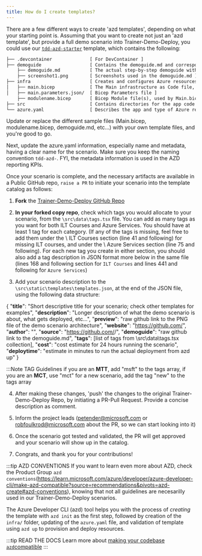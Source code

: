 ```yaml
---
title: How do I create templates?
---
```


There are a few different ways to create 'azd templates', depending on what your starting point is. Assuming that you want to create not just an 'azd template', but provide a full demo scenario into Trainer-Demo-Deploy, you could use our [`tdd-azd-starter`](https://github.com/petender/tdd-azd-starter) template, which contains the following:

```txt
├── .devcontainer              [ For DevContainer ]
├── demoguide                  [ Contains the demoguide.md and corresponding screenshots]
    ├── demoguide.md           [ The actual step-by-step demoguide with instructions/suggestions what to demo ]
    ├── screenshot1.png        [ Screenshots used in the demoguide.md ]    
├── infra                      [ Creates and configures Azure resources ]
│   ├── main.bicep             [ The Main infrastructure as Code file, containing Resource Group and Modules deployment ]
│   ├── main.parameters.json/  [ Bicep Parameters file ]
    ├── modulename.bicep       [ Bicep Module file(s), used by Main.bicep ]       
├── src                        [ Contains directories for the app code ]
└── azure.yaml                 [ Describes the app and type of Azure resources; it also contains name  & metadata]
```
Update or replace the different sample files (Main.bicep, modulename.bicep, demoguide.md, etc...) with your own template files, and you're good to go.

Next, update the azure.yaml information, especially name and metadata, having a clear name for the scenario. Make sure you keep the naming convention `tdd-azd-`. FYI, the metadata information is used in the AZD reporting KPIs.

Once your scenario is complete, and the necessary artifacts are available in a Public GitHub repo, `raise a PR` to initiate your scenario into the template catalog as follows:

1. **Fork** the [Trainer-Demo-Deploy GitHub Repo](https://github.com/MicrosoftLearning/trainer-demo-deploy)

2. **In your forked copy repo**, check which tags you would allocate to your scenario, from the `\src\data\tags.tsx` file. You can add as many tags as you want for both ILT Courses and Azure Services. You should have at least 1 tag for each category. (If any of the tags is missing, feel free to add them under the \\ ILT Courses section (line 41 and following) for missing ILT courses, and under the \\ Azure Services section (line 75 and following). For each new tag you create in either section, you should also add a tag description in JSON format more below in the same file (lines 168 and following section for `ILT Courses` and lines 441 and following for `Azure Services`)

3. Add your scenario description to the `\src\static\templates\templates.json`, at the end of the JSON file, using the following data structure:

{
  "**title**": "Short descriptive title for your scenario; check other templates for examples",
  "**description**": "Longer description of what the demo scenario is about, what gets deployed, etc...",
  "**preview**": "raw github link to the PNG file of the demo scenario architecture",
  "**website**": "https://github.com/<your github account>",
  "**author**": "<Your Name>",
  "**source**": "https://github.com/<your github account>/<your github repo for the scenario>",
  "**demoguide**": "raw github link to the demoguide.md",
  "**tags**": [list of tags from \src\data\tags.tsx collection],
  "**cost**": "cost estimate for 24 hours running the scenario",
  "**deploytime**": "estimate in minutes to run the actual deployment from azd up"
}

:::Note TAG Guidelines
if you are an **MTT**, add "msft" to the tags array, if you are an **MCT**, use "mct"
for a new scenario, add the tag "new" to the tags array 

4. After making these changes, 'push' the changes to the original Trainer-Demo-Deploy Repo, by initiating a PR-Pull Request. Provide a concise description as comment. 

5. Inform the project leads (petender@microsoft.com or robfoulkrod@microsoft.com about the PR, so we can start looking into it)

6. Once the scenario got tested and validated, the PR will get approved and your scenario will show up in the catalog. 

7. Congrats, and thank you for your contributions! 


:::tip AZD CONVENTIONS 
If you want to learn even more about AZD, check the Product Group `azd conventions`(https://learn.microsoft.com/azure/developer/azure-developer-cli/make-azd-compatible?source=recommendations&pivots=azd-create#azd-conventions), knowing that not all guidelines are necesarilly used in our Trainer-Demo-Deploy scenarios.

The Azure Developer CLI (azd) tool helps you with the process of _creating_ the template with `azd init` as the first step, followed by creation of the `infra/` folder, updating of the `azure.yaml` file, and validation of template using `azd up` to provision and deploy resources.

:::tip READ THE DOCS
Learn more about [making your codebase `azd`compatible](https://learn.microsoft.com/en-us/azure/developer/azure-developer-cli/make-azd-compatible)
:::
